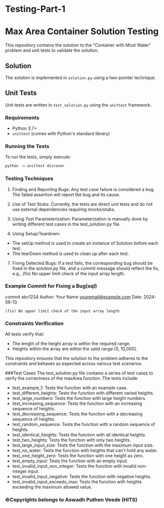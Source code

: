 # Testing-Part-1
# Max Area Container Solution Testing

This repository contains the solution to the "Container with Most Water" problem and unit tests to validate the solution.

## Solution

The solution is implemented in `solution.py` using a two-pointer technique.

## Unit Tests

Unit tests are written in `test_solution.py` using the `unittest` framework.

### Requirements

- Python 3.7+
- `unittest` (comes with Python's standard library)

### Running the Tests

To run the tests, simply execute:

```bash
python -m unittest discover
```
### Testing Techniques
1. Finding and Reporting Bugs:
Any test case failure is considered a bug. The failed assertion will report the bug and its cause.

2. Use of Test Stubs:
Currently, the tests are direct unit tests and do not use external dependencies requiring mocks/stubs.

4. Using Test Parameterization:
Parameterization is manually done by writing different test cases in the test_solution.py file.

6. Using Setup/Teardown:
- The setUp method is used to create an instance of Solution before each test.
- The tearDown method is used to clean up after each test.
  
7. Fixing Detected Bugs:
If a test fails, the corresponding bug should be fixed in the solution.py file, and a commit message should reflect the fix, e.g., (fix) No upper limit check of the input array length.

### Example Commit for Fixing a Bug(sql)
commit abc1234
Author: Your Name <youremail@example.com>
Date:   2024-06-13

    (fix) No upper limit check of the input array length

### Constraints Verification
All tests verify that:

- The length of the height array is within the required range.
- Heights within the array are within the valid range [0, 10,000].
  
This repository ensures that the solution to the problem adheres to the constraints and behaves as expected across various test scenarios.

###Test Cases
The test_solution.py file contains a series of test cases to verify the correctness of the maxArea function. The tests include:

- test_example_1: Tests the function with an example case.
- test_different_heights: Tests the function with different varied heights.
- test_large_numbers: Tests the function with large height numbers.
- test_increasing_sequence: Tests the function with an increasing sequence of heights.
- test_decreasing_sequence: Tests the function with a decreasing sequence of heights.
- test_random_sequence: Tests the function with a random sequence of heights.
- test_identical_heights: Tests the function with all identical heights.
- test_two_heights: Tests the function with only two heights.
- test_large_input_size: Tests the function with the maximum input size.
- test_no_water: Tests the function with heights that can't hold any water.
- test_one_height_zero: Tests the function with one height as zero.
- test_empty_input: Tests the function with an empty input.
- test_invalid_input_non_integer: Tests the function with invalid non-integer input.
- test_invalid_input_negative: Tests the function with negative heights.
- test_invalid_input_exceeds_max: Tests the function with heights exceeding the maximum allowed value.


### ©Copyrights belongs to Aswadh Puthen Veede (HITS)
